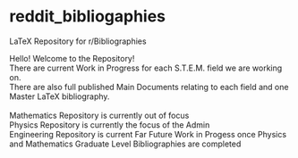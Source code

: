 # reddit_bibliogaphies
LaTeX Repository for r/Bibliographies

Hello! Welcome to the Repository! <br />
There are current Work in Progress for each S.T.E.M. field we are working on. <br />
There are also full published Main Documents relating to each field and one Master LaTeX bibliography.<br />
<br />
Mathematics Repository is currently out of focus<br />
Physics Repository is currently the focus of the Admin<br />
Engineering Repository is current Far Future Work in Progess once Physics and Mathematics Graduate Level Bibliographies are completed <br />

